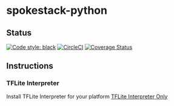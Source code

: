 # spokestack-python

## Status

[![Code style: black](https://img.shields.io/badge/code%20style-black-000000.svg)](https://github.com/psf/black)
[![CircleCI](https://circleci.com/gh/pylon/streamp3.svg?style=shield)](https://circleci.com/gh/spokestack/spokestack-python)
[![Coverage Status](https://coveralls.io/repos/github/spokestack/spokestack-python/badge.svg?branch=master)](https://coveralls.io/github/spokestack/spokestack-python?branch=master)

## Instructions

### TFLite Interpreter

Install TFLite Interpreter for your platform
[TFLite Interpreter Only](https://www.tensorflow.org/lite/guide/python#install_just_the_tensorflow_lite_interpreter)
